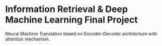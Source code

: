 # Information Retrieval & Deep Machine Learning Final Project
Neural Machine Translation based on Encoder-Decoder architecture with attention mechanism.
